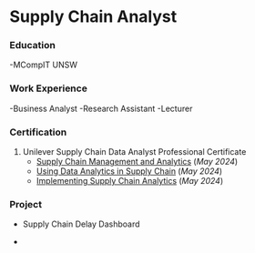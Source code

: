 # Supply Chain Analyst

### Education
-MCompIT UNSW

### Work Experience
-Business Analyst
-Research Assistant
-Lecturer

### Certification
1. Unilever Supply Chain Data Analyst Professional Certificate 
   * [Supply Chain Management and Analytics](/assets/img/C1.pdf) (_May 2024_)
   * [Using Data Analytics in Supply Chain](/assets/img/C1.pdf) (_May 2024_)
   * [Implementing Supply Chain Analytics](/assets/img/C3.pdf) (_May 2024_)

### Project
- Supply Chain Delay Dashboard

- 

